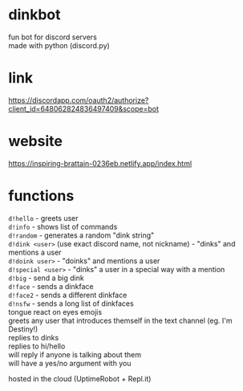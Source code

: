 # dinkbot
fun bot for discord servers \
made with python (discord.py)

# link
https://discordapp.com/oauth2/authorize?client_id=648062824836497409&scope=bot

# website 
https://inspiring-brattain-0236eb.netlify.app/index.html

# functions
`d!hello` - greets user \
`d!info` - shows list of commands \
`d!random` - generates a random "dink string" \
`d!dink <user>` (use exact discord name, not nickname) - "dinks" and mentions a user \
`d!doink user>` - "doinks" and mentions a user\
`d!special <user>` - "dinks" a user in a special way with a mention \
`d!big` - send a big dink \
`d!face` - sends a dinkface\
`d!face2` - sends a different dinkface \
`d!nsfw` - sends a long list of dinkfaces \
tongue react on eyes emojis\
greets any user that introduces themself in the text channel (eg. I'm Destiny!) \
replies to dinks \
replies to hi/hello \
will reply if anyone is talking about them \
will have a yes/no argument with you 

hosted in the cloud (UptimeRobot + Repl.it)
